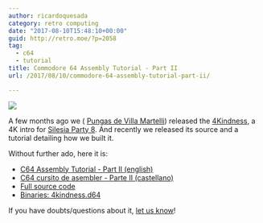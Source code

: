 ```yaml
---
author: ricardoquesada
category: retro computing
date: "2017-08-10T15:48:10+00:00"
guid: http://retro.moe/?p=2058
tag:
  - c64
  - tutorial
title: Commodore 64 Assembly Tutorial - Part II
url: /2017/08/10/commodore-64-assembly-tutorial-part-ii/

---
```

![](https://lh3.googleusercontent.com/HtBOx9EhEiCzMQIG_bsl8CjLTXdukLYsXXFSM-QumrBZo0I-4jIT5I9Lu6HwZw_OtnteiEIVDieexuryqRqtEeXzoJUwD-l2KK_e1UOUfdXR1AoNIMWd-01w_G4JXxrr_ky9SfyAib4=-no)

A few months ago we ( [Pungas de Villa Martelli](http://pungas.space/)) released the [4Kindness,](http://csdb.dk/release/?id=156895) a 4K intro for [Silesia Party 8](http://csdb.dk/event/?id=2527). And recently we released its source and a tutorial detailing how we built it.

Without further ado, here it is:

- [C64 Assembly Tutorial - Part II (english)](https://github.com/c64scene-ar/4kindness/blob/master/4kindness_internals.en.rst)
- [C64 cursito de asembler - Parte II (castellano)](https://github.com/c64scene-ar/4kindness/blob/master/4kindness_internals.es.rst)
- [Full source code](https://github.com/c64scene-ar/4kindness/)
- [Binaries: 4kindness.d64](https://github.com/c64scene-ar/4kindness/raw/master/bin/4kindness.d64)

If you have doubts/questions about it, [let us know](http://pungas.space/)!
